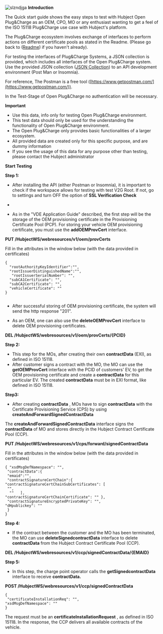 ![slzndjga](https://user-images.githubusercontent.com/44570304/48204391-02558e00-e36a-11e8-9928-146cc7f08f21.jpeg)
**Introduction**

The Quick start guide shows the easy steps to test with Hubject Open Plug&Charge as an OEM, CPO, MO or any enthusiast wanting to get a feel of the ISO 15118 Plug&Charge use case with Hubject's platform.

The Plug&Charge ecosystem involves exchange of interfaces to perform actions on different certificate pools as stated in the Readme. (Please go back to  ([Readme](https://github.com/hubject/openPlugnCharge)) if you haven't already).

For testing the interfaces of Plug&Charge Systems, a JSON collection is provided, which includes all interfaces of the Open Plug&Charge system. Use the provided JSON collection ([JSON Collection](https://github.com/hubject/openPlugnCharge/blob/master/Open%20Test%20Environment/Open%20Plug%26Charge.json))  to an API development environment (Post Man or Insomnia).


For reference, The Postman is a free tool ([https://www.getpostman.com/](https://www.getpostman.com/)).

In the Test-Stage of Open Plug&Charge no authentication will be necessary.

**Important**

- Use this data, info only for testing Open Plug&Charge environment.
- This test data should only be used for the understanding the functionality of Open Plug&Charge environment.
- The Open Plug&Charge only provides basic functionalities of a larger ecosystem.
- All provided data are created only for this specific purpose, and are dummy information
- If you see the usage of this data for any purpose other than testing, please contact the Hubject administrator

**Start Testing**

**Step 1:**

- After installing the API (either Postman or Insomnia), it is important to check if the workspace allows for testing with test V2G Root. If not, go to settings and turn OFF the option of **SSL Verification Check**

-

- As in the &quot;VDE Application Guide&quot; described, the first step will be the storage of the OEM provisioning certificate in the Provisioning Certificate Pool (PCP). For storing your vehicle OEM provisioning certificate, you must use the **addOEMProvCert** interface.

**PUT /HubjectWS/webresources/v1/oem/provCerts**

Fill in the attributes in the window below (with the data provided in certificates)

```
{
  "rootAuthorityKeyIdentifier":"",
  "rootIssuerDistinguishedName":"",
   "rootIssuerSerialNumber": "",
  "subCA1Certificate": "",
  "subCA2Certificate": "",
  "vehicleCertificate": ""
}


```

- After successful storing of OEM provisioning certificate, the system will send the http response &quot;201&quot;.

- As an OEM, one can also use the **deleteOEMProvCert** interface to delete OEM provisioning certificates.

**DEL /HubjectWS/webresources/v1/oem/provCerts/{PCID}**





  **Step 2:**

- This step for the MOs, after creating their own **contractData** (EXI), as defined in ISO 15118.
- After customer signs a contract with the MO, the MO can use the **getOEMProvCert** interface with the PCID of customers&#39; EV, to get the OEM provisioning certificate and create a **contractData** for this particular EV. The created **contractData** must be in EXI format, like defined in ISO 15118.



**Step3:**

- After creating **contractData** , MOs have to sign **contractData** with the Certificate Provisioning Service (CPS) by using **createAndForwardSignedContractData**

The **createAndForwardSignedContractData** interface signs the **contractData** of MO and stores directly in the Hubject Contract Certificate Pool (CCP).

**PUT /HubjectWS/webresources/v1/cps/forward/signedContractData**

Fill in the attributes in the window below (with the data provided in certificates)

```
{ "xsdMsgDefNamespace": "", 
 "contractData":{ 
 "emaid":"", 
 "contractSignatureCertChain":{   
"contractSignatureCertChainSubCertificates": [ 
 "", 
  ""   ], 
"contractSignatureCertChainCertificate": "" }, 
 "contractSignatureEncryptedPrivateKey": "", 
"dHpublickey": "" 
 } 
}
 ```



**Step 4:**

- If the contract between the customer and the MO has been terminated, the MO can use **deleteSignedcontractData** interface to delete **contractData** from the Hubject Contract Certificate Pool (CCP).

**DEL /HubjectWS/webresources/v1/ccp/signedContractData/{EMAID}**

**Step 5:**

- In this step, the charge point operator calls the **getSignedcontractData** interface to receive **contractData.**

**POST /HubjectWS/webresources/v1/ccp/signedContractData**

```
{
 "certificateInstallationReq": "",
"xsdMsgDefNamespace": ""
}

```

The request must be an **certificateInstallationRequest** , as defined in ISO 15118. In the response, the CCP delivers all available contracts of the vehicle.
